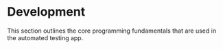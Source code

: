 # Development
This section outlines the core programming fundamentals that are used in the automated testing app.